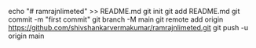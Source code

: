 echo "# ramrajnlimeted" >> README.md
git init
git add README.md
git commit -m "first commit"
git branch -M main
git remote add origin https://github.com/shivshankarvermakumar/ramrajnlimeted.git
git push -u origin main
